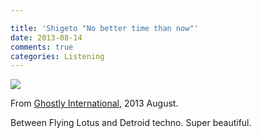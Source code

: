 ```yaml
---

title: 'Shigeto "No better time than now"'
date: 2013-08-14
comments: true
categories: Listening
---
```


<img src="/images/shigeto-no-better-time-than-now.jpg" class="image">

From [Ghostly International](http://ghostly.com/), 2013 August.

Between Flying Lotus and Detroid techno. Super beautiful.





